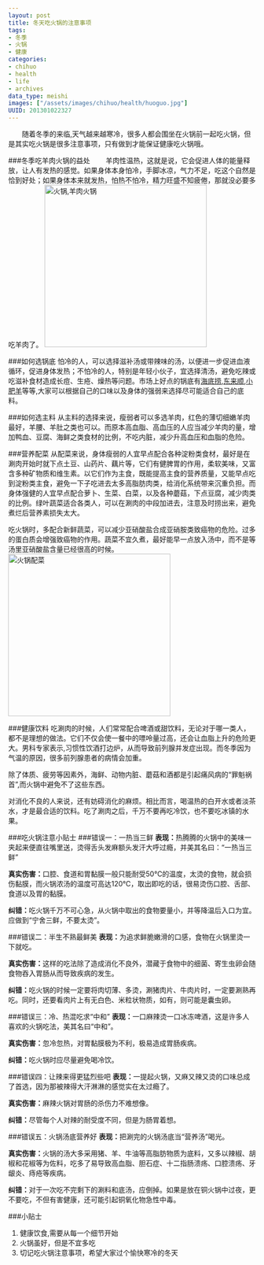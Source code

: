 ```yaml
--- 
layout: post
title: 冬天吃火锅的注意事项
tags: 
- 冬季
- 火锅
- 健康
categories:
- chihuo
- health
- life
- archives
data_type: meishi
images: ["/assets/images/chihuo/health/huoguo.jpg"]
UUID: 201301022327
---
```


　　随着冬季的来临,天气越来越寒冷，很多人都会围坐在火锅前一起吃火锅，但是其实吃火锅是很多注意事项，只有做到才能保证健康吃火锅哦。


###冬季吃羊肉火锅的益处
　　羊肉性温热，这就是说，它会促进人体的能量释放，让人有发热的感觉。如果身体本身怕冷，手脚冰凉，气力不足，吃这个自然是恰到好处；如果身体本来就发热，怕热不怕冷，精力旺盛不知疲倦，那就没必要多吃羊肉了。
<a href="{{site.static_url}}/assets/images/chihuo/health/huoguo.jpg" alt="火锅,羊肉火锅" rel="prettyPhoto[{{page.UUID}}]">
<img src="{{site.static_url}}/assets/images/chihuo/health/huoguo.jpg" width="330px" alt="火锅,羊肉火锅" class="img-center"></img>
</a>

###如何选锅底
怕冷的人，可以选择滋补汤或带辣味的汤，以便进一步促进血液循环，促进身体发热；不怕冷的人，特别是年轻小伙子，宜选择清汤，避免吃辣或吃滋补食材造成长痘、生疮、燥热等问题。市场上好点的锅底有[海底捞](http://www.haidilao.com/),[东来顺](http://www.donglaishun.com/),[小肥羊](http://www.littlesheep.com/)等等,大家可以根据自己的口味以及身体的强弱来选择尽可能适合自己的底料。

###如何选主料
从主料的选择来说，瘦弱者可以多选羊肉，红色的薄切细嫩羊肉最好，羊腰、羊肚之类也可以。而原本高血脂、高血压的人应当减少羊肉的量，增加鸭血、豆腐、海鲜之类食材的比例，不吃内脏，减少升高血压和血脂的危险。

###营养配菜
从配菜来说，身体瘦弱的人宜早点配合各种淀粉类食材，最好是在涮肉开始时就下点土豆、山药片、藕片等，它们有健脾胃的作用，柔软美味，又富含多种矿物质和维生素。以它们作为主食，既能提高主食的营养质量，又能早点吃到淀粉类主食，避免一下子吃进去太多高脂肪肉类，给消化系统带来沉重负担。而身体强健的人宜早点配合萝卜、生菜、白菜，以及各种蘑菇，下点豆腐，减少肉类的比例。绿叶蔬菜适合各类人，可以在涮肉的中段加进去，注意及时捞出来，避免煮烂后营养素损失太大。

吃火锅时，多配合新鲜蔬菜，可以减少亚硝酸盐合成亚硝胺类致癌物的危险。过多的蛋白质会增强致癌物的作用。蔬菜不宜久煮，最好能早一点放入汤中，而不是等汤里亚硝酸盐含量已经很高的时候。
<a href="{{site.static_url}}/assets/images/chihuo/health/huoguo-peicai.jpg" alt="火锅配菜" rel="prettyPhoto[{{page.UUID}}]">
<img src="{{site.static_url}}/assets/images/chihuo/health/huoguo-peicai.jpg" width="330px" alt="火锅配菜" class="img-center"></img>
</a>

###健康饮料
吃涮肉的时候，人们常常配合啤酒或甜饮料，无论对于哪一类人，都不是理想的做法。它们不仅会使一餐中的嘌呤量过高，还会让血脂上升的危险更大。男科专家表示,习惯性饮酒打边炉，从而导致前列腺并发症出现。而冬季因为气温的原因，很多前列腺患者的病情会加重。

除了体质、疲劳等因素外，海鲜、动物内脏、蘑菇和酒都是引起痛风病的“罪魁祸首”,而火锅中避免不了这些东西。

对消化不良的人来说，还有妨碍消化的麻烦。相比而言，喝温热的白开水或者淡茶水，才是最合适的饮料。吃了涮肉之后，千万不要再吃冷饮，也不要吃冰镇的水果。

###吃火锅注意小贴士
###错误一：一热当三鲜
<strong>表现：</strong>热腾腾的火锅中的美味一夹起来便直往嘴里送，烫得舌头发麻额头发汗大呼过瘾，并美其名曰：“一热当三鲜”

<strong>真实伤害：</strong>口腔、食道和胃黏膜一般只能耐受50℃的温度，太烫的食物，就会损伤黏膜，而火锅浓汤的温度可高达120℃，取出即吃的话，很易烫伤口腔、舌部、食道以及胃的黏膜。

<strong>纠错：</strong>吃火锅千万不可心急，从火锅中取出的食物要量小，并等降温后入口为宜。应做到“宁舍三鲜，不要太烫”。

###错误二：半生不熟最鲜美
<strong>表现：</strong>为追求鲜脆嫩滑的口感，食物在火锅里烫一下就吃。

<strong>真实伤害：</strong>这样的吃法除了造成消化不良外，潜藏于食物中的细菌、寄生虫卵会随食物吞入胃肠从而导致疾病的发生。

<strong>纠错：</strong>吃火锅的时候一定要将肉切薄、多烫，涮猪肉片、牛肉片时，一定要涮熟再吃。同时，还要看肉片上有无白色、米粒状物质，如有，则可能是囊虫卵。

###错误三：冷、热混吃求“中和”
<strong>表现：</strong>一口麻辣烫一口冰冻啤酒，这是许多人喜欢的火锅吃法，美其名曰“中和”。

<strong>真实伤害：</strong>忽冷忽热，对胃黏膜极为不利，极易造成胃肠疾病。

<strong>纠错：</strong>吃火锅时应尽量避免喝冷饮。

###错误四：让辣来得更猛烈些吧
<strong>表现：</strong>一提起火锅，又麻又辣又烫的口味总成了首选，因为那被辣得大汗淋淋的感觉实在太过瘾了。

<strong>真实伤害：</strong>麻辣火锅对胃肠的杀伤力不难想像。

<strong>纠错：</strong>尽管每个人对辣的耐受度不同，但是为肠胃着想。

###错误五：火锅汤底营养好
<strong>表现：</strong>把涮完的火锅汤底当“营养汤”喝光。

<strong>真实伤害：</strong>火锅的汤大多采用猪、羊、牛油等高脂肪物质为底料，又多以辣椒、胡椒和花椒等为佐料，吃多了易导致高血脂、胆石症、十二指肠溃疡、口腔溃疡、牙龈炎、痔疮等疾病。

<strong>纠错：</strong>对于一次吃不完剩下的涮料和底汤，应倒掉。如果是放在铜火锅中过夜，更不要吃，不但有害健康，还可能引起铜氧化物急性中毒。

###小贴士
<ol>
<li>健康饮食,需要从每一个细节开始</li>
<li>火锅虽好，但是不宜多吃</li>
<li>切记吃火锅注意事项，希望大家过个愉快寒冷的冬天</li>
</ol>
